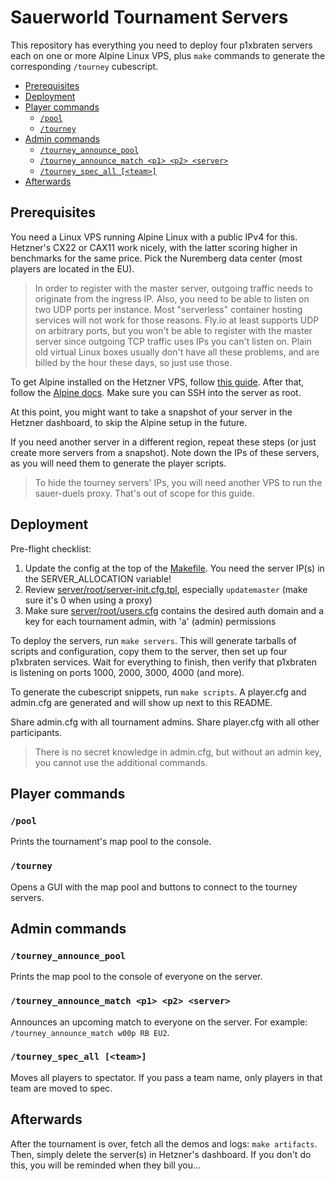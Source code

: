 # Sauerworld Tournament Servers

This repository has everything you need to deploy four p1xbraten servers each on one or more Alpine Linux VPS, plus `make` commands to generate the corresponding `/tourney` cubescript.

- [Prerequisites](#prerequisites)
- [Deployment](#deployment)
- [Player commands](#player-commands)
  - [`/pool`](#pool)
  - [`/tourney`](#tourney)
- [Admin commands](#admin-commands)
  - [`/tourney_announce_pool`](#tourney_announce_pool)
  - [`/tourney_announce_match <p1> <p2> <server>`](#tourney_announce_match-p1-p2-server)
  - [`/tourney_spec_all [<team>]`](#tourney_spec_all-team)
- [Afterwards](#afterwards)

## Prerequisites

You need a Linux VPS running Alpine Linux with a public IPv4 for this. Hetzner's CX22 or CAX11 work nicely, with the latter scoring higher in benchmarks for the same price. Pick the Nuremberg data center (most players are located in the EU).

> In order to register with the master server, outgoing traffic needs to originate from the ingress IP. Also, you need to be able to listen on two UDP ports per instance. Most "serverless" container hosting services will not work for those reasons. Fly.io at least supports UDP on arbitrary ports, but you won't be able to register with the master server since outgoing TCP traffic uses IPs you can't listen on. Plain old virtual Linux boxes usually don't have all these problems, and are billed by the hour these days, so just use those.

To get Alpine installed on the Hetzner VPS, follow [this guide](https://web.archive.org/web/20240720225201/https://lemonsh.moe/blog/alpine-hetzner/). After that, follow the [Alpine docs](https://docs.alpinelinux.org/user-handbook/0.1a/Installing/setup_alpine.html). Make sure you can SSH into the server as root.

At this point, you might want to take a snapshot of your server in the Hetzner dashboard, to skip the Alpine setup in the future.

If you need another server in a different region, repeat these steps (or just create more servers from a snapshot). Note down the IPs of these servers, as you will need them to generate the player scripts.

> To hide the tourney servers' IPs, you will need another VPS to run the sauer-duels proxy. That's out of scope for this guide.

## Deployment

Pre-flight checklist:

1. Update the config at the top of the [Makefile](./Makefile). You need the server IP(s) in the SERVER_ALLOCATION variable!
2. Review [server/root/server-init.cfg.tpl](./server/root/server-init.cfg.tpl), especially `updatemaster` (make sure it's 0 when using a proxy)
3. Make sure [server/root/users.cfg](./server/root/users.cfg) contains the desired auth domain and a key for each tournament admin, with 'a' (admin) permissions

To deploy the servers, run `make servers`. This will generate tarballs of scripts and configuration, copy them to the server, then set up four p1xbraten services. Wait for everything to finish, then verify that p1xbraten is listening on ports 1000, 2000, 3000, 4000 (and more).

To generate the cubescript snippets, run `make scripts`. A player.cfg and admin.cfg are generated and will show up next to this README.

Share admin.cfg with all tournament admins. Share player.cfg with all other participants.

> There is no secret knowledge in admin.cfg, but without an admin key, you cannot use the additional commands.

## Player commands

### `/pool`

Prints the tournament's map pool to the console.

### `/tourney`

Opens a GUI with the map pool and buttons to connect to the tourney servers.

## Admin commands

### `/tourney_announce_pool`

Prints the map pool to the console of everyone on the server.

### `/tourney_announce_match <p1> <p2> <server>`

Announces an upcoming match to everyone on the server. For example: `/tourney_announce_match w00p RB EU2`.

### `/tourney_spec_all [<team>]`

Moves all players to spectator. If you pass a team name, only players in that team are moved to spec.

## Afterwards

After the tournament is over, fetch all the demos and logs: `make artifacts`. Then, simply delete the server(s) in Hetzner's dashboard. If you don't do this, you will be reminded when they bill you...
